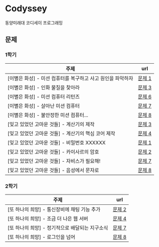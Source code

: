 # Codyssey
동양미래대 코디세이 프로그래밍

## 문제

### 1학기
| 주제 | url |
| --- | :---: |
| [이별은 화성] - 미션 컴퓨터를 복구하고 사고 원인을 파악하자 | [문제 1](https://github.com/Mangjun/Codyssey/tree/main/project1/procedure1/problem1) |
| [이별은 화성] - 인화 물질을 찾아라 | [문제 3](https://github.com/Mangjun/Codyssey/tree/main/project1/procedure1/problem3) |
| [이별은 화성] - 미션 컴퓨터 리턴즈 | [문제 6](https://github.com/Mangjun/Codyssey/tree/main/project1/procedure1/problem6) |
| [이별은 화성] - 살아난 미션 컴퓨터 | [문제 7](https://github.com/Mangjun/Codyssey/tree/main/project1/procedure1/problem7) |
| [이별은 화성] - 불안정한 미션 컴퓨터... | [문제 8](https://github.com/Mangjun/Codyssey/tree/main/project1/procedure1/problem8) |
| [잊고 있었던 고마운 것들] - 계산기의 제작 | [문제 3](https://github.com/Mangjun/Codyssey/tree/main/project1/procedure2/problem3) |
| [잊고 있었던 고마운 것들] - 계산기의 핵심 코어 제작 | [문제 4](https://github.com/Mangjun/Codyssey/tree/main/project1/procedure2/problem4) |
| [잊고 있었던 고마운 것들] - 비밀번호 XXXXXX | [문제 1](https://github.com/Mangjun/Codyssey/tree/main/project1/procedure2/problem1) |
| [잊고 있었던 고마운 것들] - 카이사르의 암호 | [문제 2](https://github.com/Mangjun/Codyssey/tree/main/project1/procedure2/problem2) |
| [잊고 있었던 고마운 것들] - 자비스가 필요해! | [문제 7](https://github.com/Mangjun/Codyssey/tree/main/project1/procedure2/problem7) |
| [잊고 있었던 고마운 것들] - 음성에서 문자로 | [문제 8](https://github.com/Mangjun/Codyssey/tree/main/project1/procedure2/problem8) |

### 2학기
| 주제 | url |
| --- | :---: |
| [또 하나의 희망] - 통신장비에 채팅 기능 추가 | [문제 2](https://github.com/Mangjun/Codyssey/tree/main/project1/procedure3/problem2) |
| [또 하나의 희망] - 조금 더 나은 웹 서버 | [문제 4](https://github.com/Mangjun/Codyssey/tree/main/project1/procedure3/problem4) |
| [또 하나의 희망] - 정기적으로 배달되는 지구소식 | [문제 7](https://github.com/Mangjun/Codyssey/tree/main/project1/procedure3/problem7) |
| [또 하나의 희망] - 로그인을 넘어 | [문제 8](https://github.com/Mangjun/Codyssey/tree/main/project1/procedure3/problem8) |